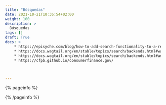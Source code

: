 ```yaml
---
title: "Búsquedas"
date: 2021-10-21T10:36:54+02:00
weight: 100
description: >
  Búsquedas
tags: []
draft: True
docs: > 
    * https://episyche.com/blog/how-to-add-search-functionality-to-a-react-and-django-website-using-elasticsearch
    * https://docs.wagtail.org/en/stable/topics/search/backends.html#wagtailsearch-backends-elasticsearch
    * https://docs.wagtail.org/en/stable/topics/search/backends.html#amazon-aws-elasticsearch
    * https://cfpb.github.io/consumerfinance.gov/
    


---
```


{% pageinfo %}

{% /pageinfo %}